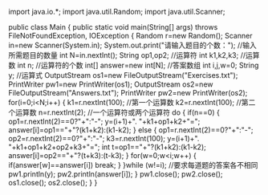 import java.io.*;
import java.util.Random;
import java.util.Scanner;

public class Main
{
    public static void main(String[] args) throws FileNotFoundException, IOException
    {
        Random r=new Random();
        Scanner in=new Scanner(System.in);
        System.out.print("请输入题目的个数：");  //输入所需题目的数量
        int N=in.nextInt();
        String op1,op2; //运算符
        int k1,k2,k3; //运算数
        int n; //运算符的个数
        int[] answer=new int[N];  //答案数组
        int i,j,w=0;
        String y;  //运算式
        OutputStream os1=new FileOutputStream("Exercises.txt");
        PrintWriter pw1=new PrintWriter(os1);
        OutputStream os2=new FileOutputStream("Answers.txt");
        PrintWriter pw2=new PrintWriter(os2);
        for(i=0;i<N;i++)
        {
            k1=r.nextInt(100); //第一个运算数
            k2=r.nextInt(100);  //第二个运算数
            n=r.nextInt(2);  //一个运算符或两个运算符
            do
            {
                if(n==0)
                {
                    op1=r.nextInt(2)==0?"+":"-";
                    y=(i+1)+". "+k1+op1+k2+"=";
                    answer[i]=op1=="+"?(k1+k2):(k1-k2);
                }
                else
                {
                    op1=r.nextInt(2)==0?"+":"-";
                    op2=r.nextInt(2)==0?"+":"-";
                    k3=r.nextInt(100);
                    y=(i+1)+". "+k1+op1+k2+op2+k3+"=";
                    int t=op1=="+"?(k1+k2):(k1-k2);
                    answer[i]=op2=="+"?(t+k3):(t-k3);
                }
                for(w=0;w<i;w++)
                {
                    if(answer[w]==answer[i])
                        break;
                }
            }while (w!=i);  //要求每道题的答案各不相同
            pw1.println(y);
            pw2.println(answer[i]);
        }
        pw1.close();
        pw2.close();
        os1.close();
        os2.close();
    }
}


